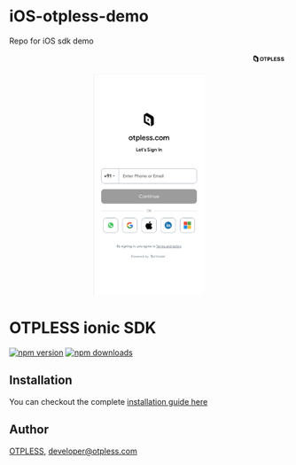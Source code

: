 # iOS-otpless-demo
Repo for iOS sdk demo

<p align="right">
  <img src="https://github.com/otpless-tech/Otpless-iOS-SDK/blob/main/otpless.svg" height="20"/>
</p>
<p align="center">
  <img src="https://github.com/otpless-tech/Otpless-iOS-SDK/blob/main/loginPage.png" height="400"/>
</p>

# OTPLESS ionic SDK
[![npm version](https://badge.fury.io/js/otpless-ionic.svg)](https://badge.fury.io/js/otpless-ionic)
[![npm downloads](https://img.shields.io/npm/dm/otpless-ionic.svg)](https://www.npmjs.com/package/otpless-ionic)


## Installation

You can checkout the complete [installation guide here](https://otpless.com/platforms/ionic)

## Author

[OTPLESS](https://otpless.com), developer@otpless.com